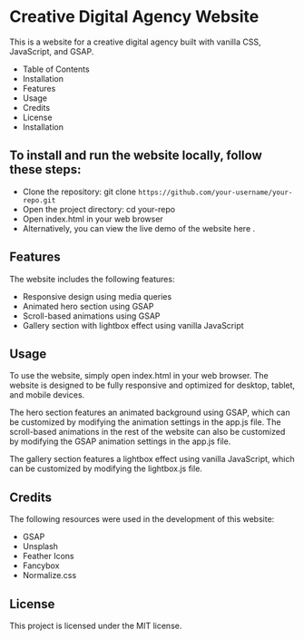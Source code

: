 # Creative Digital Agency Website
This is a website for a creative digital agency built with vanilla CSS, JavaScript, and GSAP.

- Table of Contents
- Installation
- Features
- Usage
- Credits
- License
- Installation

## To install and run the website locally, follow these steps:

- Clone the repository: git clone `https://github.com/your-username/your-repo.git`
- Open the project directory: cd your-repo
- Open index.html in your web browser
- Alternatively, you can view the live demo of the website here .

## Features

The website includes the following features:

- Responsive design using media queries
- Animated hero section using GSAP
- Scroll-based animations using GSAP
- Gallery section with lightbox effect using vanilla JavaScript


## Usage

To use the website, simply open index.html in your web browser. The website is designed to be fully responsive and optimized for desktop, tablet, and mobile devices.

The hero section features an animated background using GSAP, which can be customized by modifying the animation settings in the app.js file. The scroll-based animations in the rest of the website can also be customized by modifying the GSAP animation settings in the app.js file.

The gallery section features a lightbox effect using vanilla JavaScript, which can be customized by modifying the lightbox.js file.

## Credits

The following resources were used in the development of this website:

- GSAP
- Unsplash
- Feather Icons
- Fancybox
- Normalize.css

## License

This project is licensed under the MIT license.